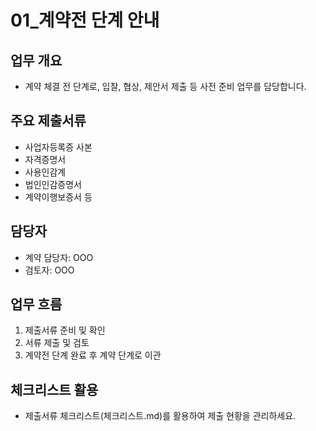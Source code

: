 # 01_계약전 단계 안내

## 업무 개요
- 계약 체결 전 단계로, 입찰, 협상, 제안서 제출 등 사전 준비 업무를 담당합니다.

## 주요 제출서류
- 사업자등록증 사본
- 자격증명서
- 사용인감계
- 법인인감증명서
- 계약이행보증서 등

## 담당자
- 계약 담당자: OOO
- 검토자: OOO

## 업무 흐름
1. 제출서류 준비 및 확인
2. 서류 제출 및 검토
3. 계약전 단계 완료 후 계약 단계로 이관

## 체크리스트 활용
- 제출서류 체크리스트(체크리스트.md)를 활용하여 제출 현황을 관리하세요. 